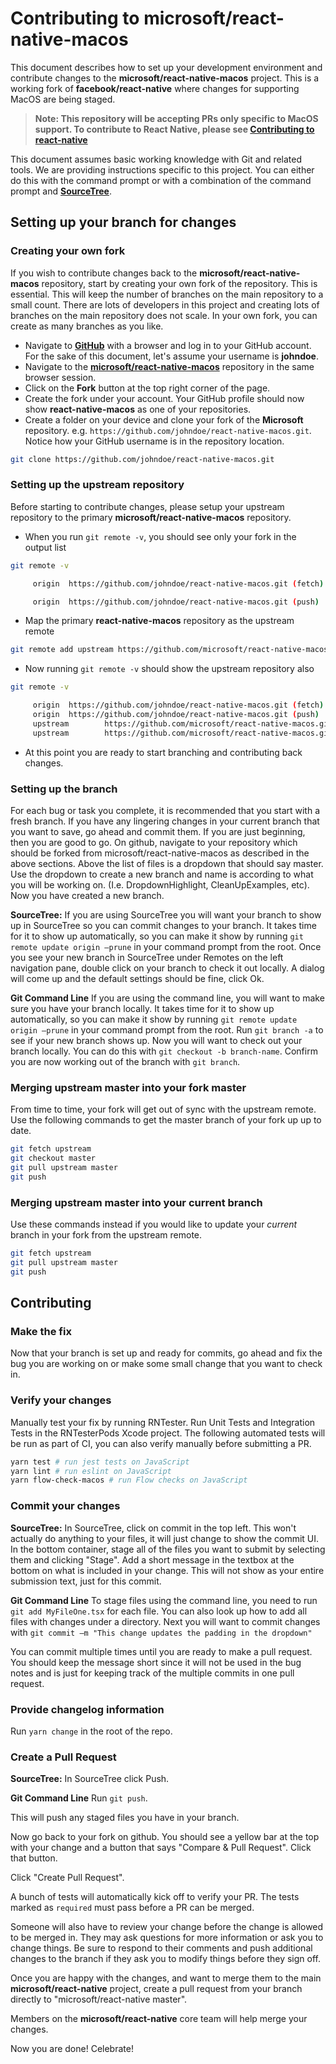 # Contributing to microsoft/react-native-macos

This document describes how to set up your development environment and contribute changes to the **microsoft/react-native-macos** project. This is a working fork of **facebook/react-native** where changes for supporting MacOS are being staged. 
> **Note: This repository will be accepting PRs only specific to MacOS support. To contribute to React Native, please see [Contributing to react-native](https://github.com/facebook/react-native/blob/master/CONTRIBUTING.md)**

This document assumes basic working knowledge with Git and related tools. We are providing instructions specific to this project. You can either do this with the command prompt or with a combination of the command prompt and [**SourceTree**](https://www.sourcetreeapp.com/). 

## Setting up your branch for changes 

### Creating your own fork

If you wish to contribute changes back to the **microsoft/react-native-macos** repository, start by creating your own fork of the repository. This is essential. This will keep the number of branches on the main repository to a small count. There are lots of developers in this project and creating lots of branches on the main repository does not scale. In your own fork, you can create as many branches as you like.

- Navigate to **[GitHub](https://www.github.com)** with a browser and log in to your GitHub account. For the sake of this document, let's assume your username is **johndoe**.
- Navigate to the **[microsoft/react-native-macos](https://github.com/microsoft/react-native-macos)** repository in the same browser session.
- Click on the **Fork** button at the top right corner of the page.
- Create the fork under your account. Your GitHub profile should now show **react-native-macos** as one of your repositories.
- Create a folder on your device and clone your fork of the **Microsoft** repository. e.g. `https://github.com/johndoe/react-native-macos.git`. Notice how your GitHub username is in the repository location.

```bash
git clone https://github.com/johndoe/react-native-macos.git
```

### Setting up the upstream repository

Before starting to contribute changes, please setup your upstream repository to the primary **microsoft/react-native-macos** repository.

- When you run `git remote -v`, you should see only your fork in the output list

```bash
git remote -v

     origin  https://github.com/johndoe/react-native-macos.git (fetch)

     origin  https://github.com/johndoe/react-native-macos.git (push)
```

- Map the primary **react-native-macos** repository as the upstream remote

```bash
git remote add upstream https://github.com/microsoft/react-native-macos.git
```

- Now running `git remote -v` should show the upstream repository also

```bash
git remote -v

     origin  https://github.com/johndoe/react-native-macos.git (fetch)
     origin  https://github.com/johndoe/react-native-macos.git (push)
     upstream        https://github.com/microsoft/react-native-macos.git (fetch)
     upstream        https://github.com/microsoft/react-native-macos.git (push)
```

- At this point you are ready to start branching and contributing back changes.

### Setting up the branch

For each bug or task you complete, it is recommended that you start with a fresh branch. If you have any lingering changes in your current branch that you want to save, go ahead and commit them. If you are just beginning, then you are good to go. On github, navigate to your repository which should be forked from microsoft/react-native-macos as described in the above sections. Above the list of files is a dropdown that should say master. Use the dropdown to create a new branch and name is according to what you will be working on. (I.e. DropdownHighlight, CleanUpExamples, etc). Now you have created a new branch. 

**SourceTree:**
If you are using SourceTree you will want your branch to show up in SourceTree so you can commit changes to your branch. It takes time for it to show up automatically, so you can make it show by running `git remote update origin –prune` in your command prompt from the root. Once you see your new branch in SourceTree under Remotes on the left navigation pane, double click on your branch to check it out locally. A dialog will come up and the default settings should be fine, click Ok.  

**Git Command Line**
If you are using the command line, you will want to make sure you have your branch locally. It takes time for it to show up automatically, so you can make it show by running `git remote update origin –prune` in your command prompt from the root. Run `git branch -a` to see if your new branch shows up. Now you will want to check out your branch locally. You can do this with `git checkout -b branch-name`. Confirm you are now working out of the branch with `git branch`.

### Merging upstream master into your fork master

From time to time, your fork will get out of sync with the upstream remote. Use the following commands to get the master branch of your fork up up to date.

```bash
git fetch upstream
git checkout master
git pull upstream master
git push
```

### Merging upstream master into your current branch

Use these commands instead if you would like to update your *current* branch in your fork from the upstream remote.

```bash
git fetch upstream
git pull upstream master
git push
```
## Contributing

### Make the fix
Now that your branch is set up and ready for commits, go ahead and fix the bug you are working on or make some small change that you want to check in. 
 
### Verify your changes
Manually test your fix by running RNTester. Run Unit Tests and Integration Tests in the RNTesterPods Xcode project. The following automated tests will be run as part of CI, you can also verify manually before submitting a PR.

```bash
yarn test # run jest tests on JavaScript
yarn lint # run eslint on JavaScript
yarn flow-check-macos # run Flow checks on JavaScript
```

### Commit your changes

**SourceTree:**
In SourceTree, click on commit in the top left. This won't actually do anything to your files, it will just change to show the commit UI. In the bottom container, stage all of the files you want to submit by selecting them and clicking "Stage". Add a short message in the textbox at the bottom on what is included in your change. This will not show as your entire submission text, just for this commit. 
 
**Git Command Line**
To stage files using the command line, you need to run `git add MyFileOne.tsx` for each file. You can also look up how to add all files with changes under a directory. Next you will want to commit changes with `git commit –m "This change updates the padding in the dropdown"`

You can commit multiple times until you are ready to make a pull request. You should keep the message short since it will not be used in the bug notes and is just for keeping track of the multiple commits in one pull request. 
 
### Provide changelog information
Run `yarn change` in the root of the repo.

### Create a Pull Request

**SourceTree:**
In SourceTree click Push.

**Git Command Line**
Run `git push`. 

This will push any staged files you have in your branch.
 
Now go back to your fork on github. You should see a yellow bar at the top with your change and a button that says "Compare & Pull Request". Click that button. 

Click "Create Pull Request".

A bunch of tests will automatically kick off to verify your PR.  The tests marked as `required` must pass before a PR can be merged.  

Someone will also have to review your change before the change is allowed to be merged in. They may ask questions for more information or ask you to change things. Be sure to respond to their comments and push additional changes to the branch if they ask you to modify things before they sign off.

Once you are happy with the changes, and want to merge them to the main **microsoft/react-native** project, create a pull request from your branch directly to "microsoft/react-native master".

Members on the **microsoft/react-native** core team will help merge your changes.

Now you are done! Celebrate!
